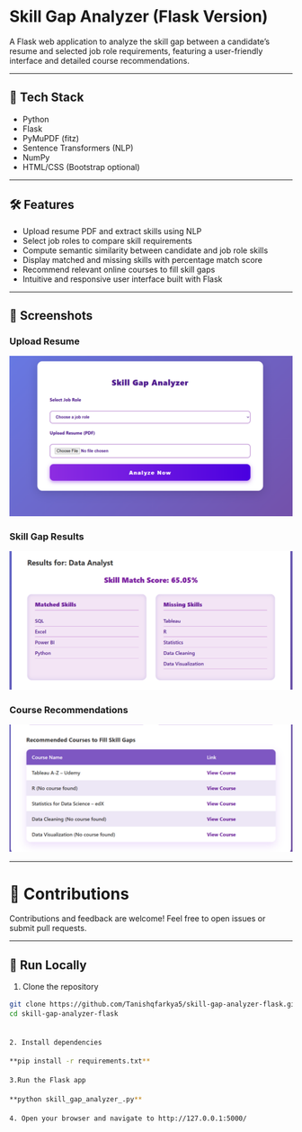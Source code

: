 # Skill Gap Analyzer (Flask Version)

A Flask web application to analyze the skill gap between a candidate’s resume and selected job role requirements, featuring a user-friendly interface and detailed course recommendations.

---

## 🧰 Tech Stack

- Python  
- Flask  
- PyMuPDF (fitz)  
- Sentence Transformers (NLP)  
- NumPy  
- HTML/CSS (Bootstrap optional)


---

## 🛠 Features

- Upload resume PDF and extract skills using NLP
- Select job roles to compare skill requirements
- Compute semantic similarity between candidate and job role skills
- Display matched and missing skills with percentage match score
- Recommend relevant online courses to fill skill gaps
- Intuitive and responsive user interface built with Flask

---

## 📸 Screenshots

### Upload Resume  
![Upload Screenshot](screenshot/upload.png)

### Skill Gap Results  
![Results Screenshot](screenshot/results.png)

### Course Recommendations  
![Courses Screenshot](screenshot/course.png)

---

# 🙌 Contributions
Contributions and feedback are welcome! Feel free to open issues or submit pull requests.

---

## 🚀 Run Locally

1. Clone the repository

```bash
git clone https://github.com/Tanishqfarkya5/skill-gap-analyzer-flask.git
cd skill-gap-analyzer-flask


2. Install dependencies

**pip install -r requirements.txt**

3.Run the Flask app

**python skill_gap_analyzer_.py**

4. Open your browser and navigate to http://127.0.0.1:5000/
